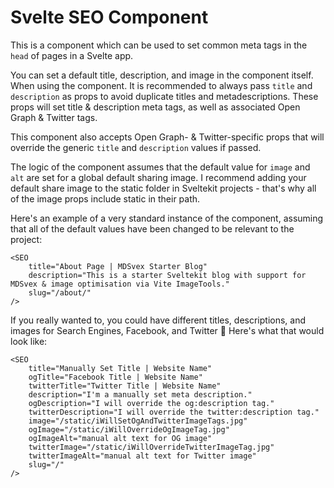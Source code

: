 # Svelte SEO Component

This is a component which can be used to set common meta tags in the <code>head</code> of pages in a Svelte app.

You can set a default title, description, and image in the component itself. When using the component. It is recommended to always pass <code>title</code> and <code>description</code> as props to avoid duplicate titles and metadescriptions. These props will set title & description meta tags, as well as associated Open Graph & Twitter tags.

This component also accepts Open Graph- & Twitter-specific props that will override the generic <code>title</code> and <code>description</code> values if passed.

The logic of the component assumes that the default value for <code>image</code> and <code>alt</code> are set for a global default sharing image. I recommend adding your default share image to the static folder in Sveltekit projects - that's why all of the image props include static in their path.

Here's an example of a very standard instance of the component, assuming that all of the default values have been changed to be relevant to the project:

```svelte
<SEO
	title="About Page | MDSvex Starter Blog"
	description="This is a starter Sveltekit blog with support for MDSvex & image optimisation via Vite ImageTools."
	slug="/about/"
/>
```

If you really wanted to, you could have different titles, descriptions, and images for Search Engines, Facebook, and Twitter 🤷 Here's what that would look like:

```svelte
<SEO
	title="Manually Set Title | Website Name"
	ogTitle="Facebook Title | Website Name"
	twitterTitle="Twitter Title | Website Name"
	description="I'm a manually set meta description."
	ogDescription="I will override the og:description tag."
	twitterDescription="I will override the twitter:description tag."
	image="/static/iWillSetOgAndTwitterImageTags.jpg"
	ogImage="/static/iWillOverrideOgImageTag.jpg"
	ogImageAlt="manual alt text for OG image"
	twitterImage="/static/iWillOverrideTwitterImageTag.jpg"
	twitterImageAlt="manual alt text for Twitter image"
	slug="/"
/>
```
